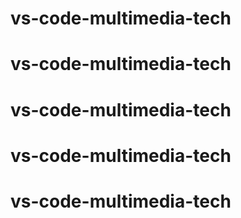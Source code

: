 # vs-code-multimedia-tech
# vs-code-multimedia-tech
# vs-code-multimedia-tech
# vs-code-multimedia-tech
# vs-code-multimedia-tech
